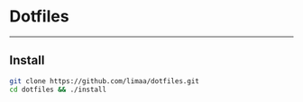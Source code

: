 # Dotfiles
---

## Install

```sh
git clone https://github.com/limaa/dotfiles.git
cd dotfiles && ./install
```


